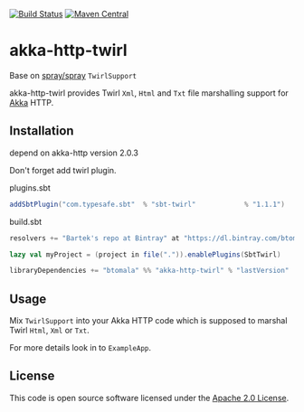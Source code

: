 [![Build Status](https://travis-ci.org/ThoughtWorksInc/akka-http-twirl.svg?branch=master)](https://travis-ci.org/ThoughtWorksInc/akka-http-twirl)
[![Maven Central](https://img.shields.io/maven-central/v/com.thoughtworks.akka-http-twirl/akka-http-twirl_2.11.svg)](https://maven-badges.herokuapp.com/maven-central/com.thoughtworks.akka-http-twirl/akka-http-twirl_2.11)

# akka-http-twirl #

Base on [spray/spray](https://github.com/spray/spray/blob/master/spray-httpx/src/main/scala/spray/httpx/TwirlSupport.scala) `TwirlSupport`

akka-http-twirl provides Twirl `Xml`, `Html` and `Txt` file marshalling support for [Akka](akka.io) HTTP.

## Installation

depend on akka-http version 2.0.3

Don't forget add twirl plugin.

plugins.sbt
```scala
addSbtPlugin("com.typesafe.sbt"  % "sbt-twirl"            % "1.1.1")
```

build.sbt
```scala 
resolvers += "Bartek's repo at Bintray" at "https://dl.bintray.com/btomala/maven"

lazy val myProject = (project in file(".")).enablePlugins(SbtTwirl)

libraryDependencies += "btomala" %% "akka-http-twirl" % "lastVersion"
```

## Usage

Mix `TwirlSupport` into your Akka HTTP code which is supposed to marshal Twirl `Html`, `Xml` or `Txt`.

For more details look in to `ExampleApp`.

## License ##

This code is open source software licensed under the [Apache 2.0 License]("http://www.apache.org/licenses/LICENSE-2.0.html").
